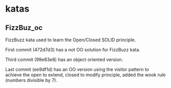 # katas

## FizzBuz_oc
FizzBuzz kata used to learn the Open/Closed SOLID principle.

First commit (472d7d3) has a not OO solution for FizzBuzz kata.

Third commit (99e83e8) has an object oriented version.

Last commit (ee9df1d) has an OO version using the visitor pattern to achieve the open to extend, closed to modify principle, added the wook rule (numbers divisible by 7).